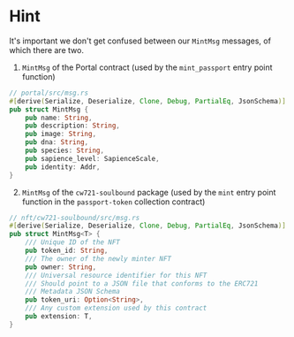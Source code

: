 # Hint

It's important we don't get confused between our `MintMsg` messages, of which there are two.

1. `MintMsg` of the Portal contract (used by the `mint_passport` entry point function)

```rs
// portal/src/msg.rs
#[derive(Serialize, Deserialize, Clone, Debug, PartialEq, JsonSchema)]
pub struct MintMsg {
    pub name: String,
    pub description: String,
    pub image: String,
    pub dna: String,
    pub species: String,
    pub sapience_level: SapienceScale,
    pub identity: Addr,
}
```

2. `MintMsg` of the `cw721-soulbound` package (used by the `mint` entry point function in the `passport-token` collection contract)

```rs
// nft/cw721-soulbound/src/msg.rs
#[derive(Serialize, Deserialize, Clone, Debug, PartialEq, JsonSchema)]
pub struct MintMsg<T> {
    /// Unique ID of the NFT
    pub token_id: String,
    /// The owner of the newly minter NFT
    pub owner: String,
    /// Universal resource identifier for this NFT
    /// Should point to a JSON file that conforms to the ERC721
    /// Metadata JSON Schema
    pub token_uri: Option<String>,
    /// Any custom extension used by this contract
    pub extension: T,
}
```
